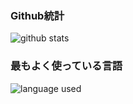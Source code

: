 ### Github統計
![github stats](https://github-readme-stats.vercel.app/api/?username=ndbiaw&show_icons=true&locale=ja&bg_color=100,42275a,734b6d)
### 最もよく使っている言語
![language used](https://github-readme-stats.vercel.app/api/top-langs/?username=ndbiaw&layout=compact&locale=ja&bg_color=100,cc2b5e,753a88)
